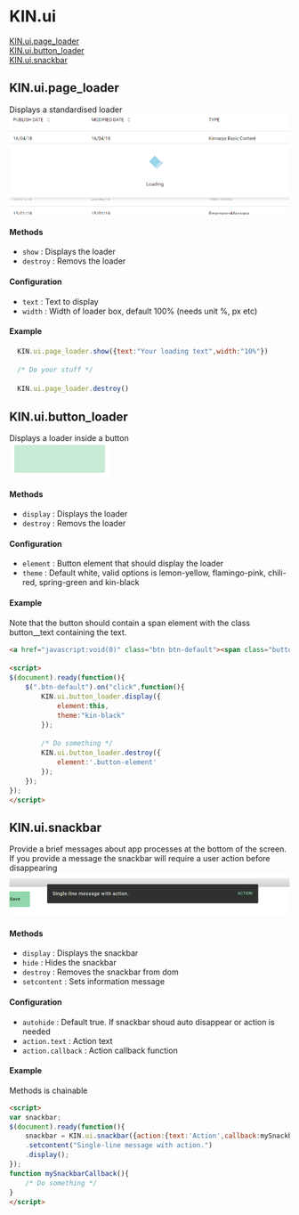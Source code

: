 # KIN.ui

[KIN.ui.page_loader](#kinuipage_loader)<br />
[KIN.ui.button_loader](#kinuibutton_loader)<br />
[KIN.ui.snackbar](#kinuisnackbar)

## KIN.ui.page_loader
Displays a standardised loader <br />
![Image of page loader](https://raw.githubusercontent.com/kinnarps/KIN/master/ui/resources/KIN_ui_page_loader.gif)

#### Methods
* `show` : Displays the loader
* `destroy` : Removs the loader

#### Configuration
* `text` : Text to display 
* `width` : Width of loader box, default 100% (needs unit %, px etc)

#### Example
```javascript
  KIN.ui.page_loader.show({text:"Your loading text",width:"10%"})
  
  /* Do your stuff */ 
  
  KIN.ui.page_loader.destroy()  
```

## KIN.ui.button_loader
Displays a loader inside a button<br />
![Image of button loader](https://raw.githubusercontent.com/kinnarps/KIN/master/ui/resources/KIN_ui_button_loader.gif)

#### Methods
* `display` : Displays the loader
* `destroy` : Removs the loader

#### Configuration
* `element` : Button element that should display the loader
* `theme` : Default white, valid options is lemon-yellow, flamingo-pink, chili-red, spring-green and kin-black

#### Example
Note that the button should contain a span element with the class button__text containing the text.
```html
<a href="javascript:void(0)" class="btn btn-default"><span class="button__text">My button text</span></a>

<script>
$(document).ready(function(){
	$(".btn-default").on("click",function(){
		KIN.ui.button_loader.display({
			element:this,
			theme:"kin-black"
		});
		
		/* Do something */
		KIN.ui.button_loader.destroy({  
			element:'.button-element'
		});
	});
});
</script>

```

## KIN.ui.snackbar
Provide a brief messages about app processes at the bottom of the screen. If you provide a message the snackbar will require a user action before disappearing <br />
![Image of page loader](https://github.com/kinnarps/KIN/blob/master/ui/resources/snackbar1.PNG)

#### Methods
* `display` : Displays the snackbar
* `hide` : Hides the snackbar
* `destroy` : Removes the snackbar from dom
* `setcontent` : Sets information message

#### Configuration
* `autohide` : Default true. If snackbar shoud auto disappear or action is needed
* `action.text` : Action text
* `action.callback` : Action callback function

#### Example
Methods is chainable
```html
<script>
var snackbar;
$(document).ready(function(){
	snackbar = KIN.ui.snackbar({action:{text:'Action',callback:mySnackbarCallback}})
	.setcontent("Single-line message with action.")
	.display();
});
function mySnackbarCallback(){
	/* Do something */
}
</script>

```
